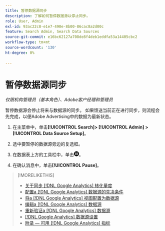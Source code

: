 ```yaml
---
title: 暂停数据源同步
description: 了解如何暂停数据源以停止同步。
role: User, Admin
exl-id: 93ac22c8-e1e7-490e-8b00-86cac8a2d00c
feature: Search Admin, Search Data Sources
source-git-commit: e16bc62127a708de8f4deb1eddfa53a14405cbc2
workflow-type: tm+mt
source-wordcount: '130'
ht-degree: 0%

---
```


# 暂停数据源同步

*仅限机构管理员（基本角色）、Adobe客户经理和管理员*

暂停数据源会停止将来与数据源的同步。 如果馈送当前正在进行同步，则流程会先完成，以便Adobe Advertising中的数据为最新状态。

1. 在主菜单中，单击&#x200B;**[!UICONTROL Search]> [!UICONTROL Admin] >[!UICONTROL Data Source Setup]**。

1. 选中要暂停的数据源旁边的复选框。

1. 在数据表上方的工具栏中，单击![暂停](/help/search-social-commerce/assets/pause.png "暂停")。

1. 在确认消息中，单击&#x200B;**[!UICONTROL Pause]**。

>[!MORELIKETHIS]
>
>* [关于同步 [!DNL Google Analytics] 转化量度](data-source-about.md)
>* [配置a [!DNL Google Analytics] 数据源的先决条件](data-source-prerequisites.md)
>* [将a [!DNL Google Analytics] 视图配置为数据源](data-source-configure.md)
>* [编辑a [!DNL Google Analytics] 数据源](data-source-edit.md)
>* [重新验证a [!DNL Google Analytics] 数据源](data-source-reauthenticate.md)
>* [[!DNL Google Analytics] 数据源设置](data-source-settings.md)
>* [附录 — 可用 [!DNL Google Analytics] 指标](data-source-ga-metrics.md)
